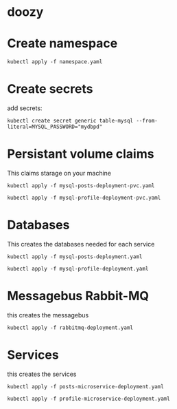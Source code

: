 # doozy

# Create namespace
```
kubectl apply -f namespace.yaml
```
# Create secrets

add secrets:
```
kubectl create secret generic table-mysql --from-literal=MYSQL_PASSWORD="mydbpd"
```

# Persistant volume claims
This claims starage on your machine
```
kubectl apply -f mysql-posts-deployment-pvc.yaml
```
```
kubectl apply -f mysql-profile-deployment-pvc.yaml
```
# Databases
This creates the databases needed for each service
```
kubectl apply -f mysql-posts-deployment.yaml
```
```
kubectl apply -f mysql-profile-deployment.yaml
```
# Messagebus Rabbit-MQ
this creates the messagebus
```
kubectl apply -f rabbitmq-deployment.yaml
```
# Services
this creates the services
```
kubectl apply -f posts-microservice-deployment.yaml
```
```
kubectl apply -f profile-microservice-deployment.yaml
```
 
